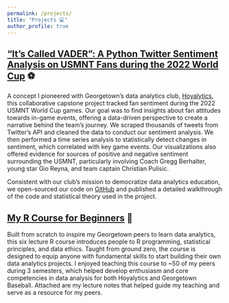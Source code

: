```yaml
---
permalink: /projects/
title: "Projects 💻"
author_profile: true
---
```

## [“It’s Called VADER”: A Python Twitter Sentiment Analysis on USMNT Fans during the 2022 World Cup](https://medium.com/hoyalytics/its-called-vader-a-python-twitter-sentiment-analysis-on-usmnt-fans-during-the-2022-world-cup-a8e08d479647) ⚽

A concept I pioneered with Georgetown’s data analytics club, [Hoyalytics](https://www.hoyalytics.com), this collaborative capstone project tracked fan sentiment during the 2022 USMNT World Cup games. Our goal was to find insights about fan attitudes towards in-game events, offering a data-driven perspective to create a narrative behind the team’s journey. We scraped thousands of tweets from Twitter’s API and cleaned the data to conduct our sentiment analysis. We then performed a time series analysis to statistically detect changes in sentiment, which correlated with key game events. Our visualizations also offered evidence for sources of positive and negative sentiment surrounding the USMNT, particularly involving Coach Gregg Berhalter, young star Gio Reyna, and team captain Christian Pulisic. 

Consistent with our club’s mission to democratize data analytics education, we open-sourced our code on [GitHub](https://github.com/wcalandra5/USMNT_Sentiment_Analysis) and published a detailed walkthrough of the code and statistical theory used in the project.  

## [My R Course for Beginners](https://github.com/wcalandra5/R_Course#r-education-course-notes) 🚀

Built from scratch to inspire my Georgetown peers to learn data analytics, this six lecture R course introduces people to R programming, statistical principles, and data ethics. Taught from ground zero, the course is designed to equip anyone with fundamental skills to start building their own data analytics projects. I enjoyed teaching this course to ~50 of my peers during 3 semesters, which helped develop enthusiasm and core competencies in data analysis for both Hoyalytics and Georgetown Baseball. Attached are my lecture notes that helped guide my teaching and serve as a resource for my peers.